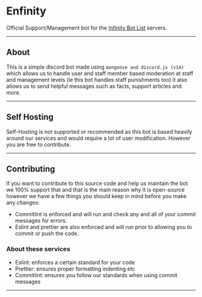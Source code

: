# Enfinity
Official Support/Management bot for the [Infinity Bot List](https://infinitybots.gg) servers.

---

## About
This is a simple discord bot made using `mongoose and discord.js (v14)` which allows us to handle
user and staff member based moderation at staff and management levels (ie this bot handles staff punishments too)
it also allows us to send helpful messages such as facts, support articles and more.

---

## Self Hosting
Self-Hosting is not supported or recommended as this bot is based heavily around our services and would require
a lot of user modification. However you are free to contribute.

---

## Contributing
If you want to contribute to this source code and help us maintain the bot we 100% support that and that is the main reason why it is
open-source however we have a few things you should keep in mind before you make any changes:

- Commitlint is enforced and will run and check any and all of your commit messages for errors.
- Eslint and prettier are also enforced and will run prior to allowing you to commit or push the code.

### About these services
- Eslint: enforces a certain standard for your code
- Prettier: ensures proper formatting indenting etc
- Commitlint: ensures you follow our standards when using commit messages

---